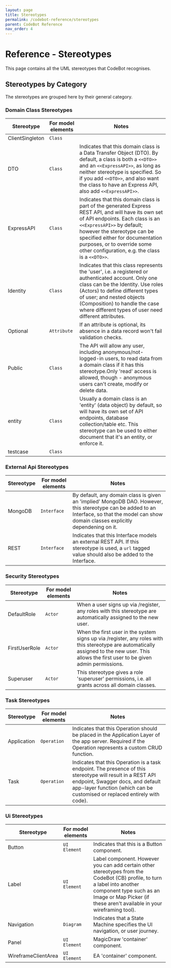 ```yaml
---
layout: page
title: Stereotypes
permalink: /codebot-reference/stereotypes
parent: CodeBot Reference
nav_order: 4
---
```


# Reference - Stereotypes

This page contains all the UML stereotypes that CodeBot recognises.

## Stereotypes by Category

The stereotypes are grouped here by their general category.

### Domain Class Stereotypes

| Stereotype | For model elements | Notes               |
| ---------- | ------------------------- | ------------------- |
| ClientSingleton | `Class` |  |
| DTO | `Class` | Indicates that this domain class is a Data Transfer Object (DTO). By default, a class is both a `<<DTO>>` and an `<<ExpressAPI>>`, as long as neither stereotype is specified. So if you add `<<DTO>>`, and also want the class to have an Express API, also add `<<ExpressAPI>>`. |
| ExpressAPI | `Class` | Indicates that this domain class is part of the generated Express REST API, and will have its own set of API endpoints. Each class is an `<<ExpressAPI>>` by default; however the stereotype can be specified either for documentation purposes, or to override some other configuration, e.g. the class is a `<<DTO>>`. |
| Identity | `Class` | Indicates that this class represents the 'user', i.e. a registered or authenticated account. Only one class can be the Identity. Use roles (Actors) to define different types of user; and nested objects (Composition) to handle the case where different types of user need different attributes. |
| Optional | `Attribute` | If an attribute is optional, its absence in a data record won't fail validation checks. |
| Public | `Class` | The API will allow any user, including anonymous/not-logged-in users, to read data from a domain class if it has this stereotype.Only 'read' access is allowed, though - anonymous users can't create, modify or delete data. |
| entity | `Class` | Usually a domain class is an 'entity' (data object) by default, so will have its own set of API endpoints, database collection/table etc. This stereotype can be used to either document that it's an entity, or enforce it. |
| testcase | `Class` |  |

### External Api Stereotypes

| Stereotype | For model elements | Notes               |
| ---------- | ------------------------- | ------------------- |
| MongoDB | `Interface` | By default, any domain class is given an 'implied' MongoDB DAO. However, this stereotype can be added to an Interface, so that the model can show domain classes explicitly dependening on it. |
| REST | `Interface` | Indicates that this Interface models an external REST API. If this stereotype is used, a `url` tagged value should also be added to the Interface. |

### Security Stereotypes

| Stereotype | For model elements | Notes               |
| ---------- | ------------------------- | ------------------- |
| DefaultRole | `Actor` | When a user signs up via /register, any roles with this stereotype are automatically assigned to the new user. |
| FirstUserRole | `Actor` | When the first user in the system signs up via /register, any roles with this stereotype are automatically assigned to the new user. This allows the first user to be given admin permissions. |
| Superuser | `Actor` | This stereotype gives a role 'superuser' permissions, i.e. all grants across all domain classes. |

### Task Stereotypes

| Stereotype | For model elements | Notes               |
| ---------- | ------------------------- | ------------------- |
| Application | `Operation` | Indicates that this Operation should be placed in the Application Layer of the app server. Required if the Operation represents a custom CRUD function. |
| Task | `Operation` | Indicates that this Operation is a task endpoint. The presence of this stereotype will result in a REST API endpoint, Swagger docs, and default app-layer function (which can be customised or replaced entirely with code). |

### Ui Stereotypes

| Stereotype | For model elements | Notes               |
| ---------- | ------------------------- | ------------------- |
| Button | `UI Element` | Indicates that this is a Button component. |
| Label | `UI Element` | Label component. However you can add certain other stereotypes from the CodeBot (CB) profile, to turn a label into another component type such as an Image or Map Picker (if these aren't available in your wireframing tool). |
| Navigation | `Diagram` | Indicates that a State Machine specifies the UI navigation, or user journey. |
| Panel | `UI Element` | MagicDraw 'container' component. |
| WireframeClientArea | `UI Element` | EA 'container' component. |

